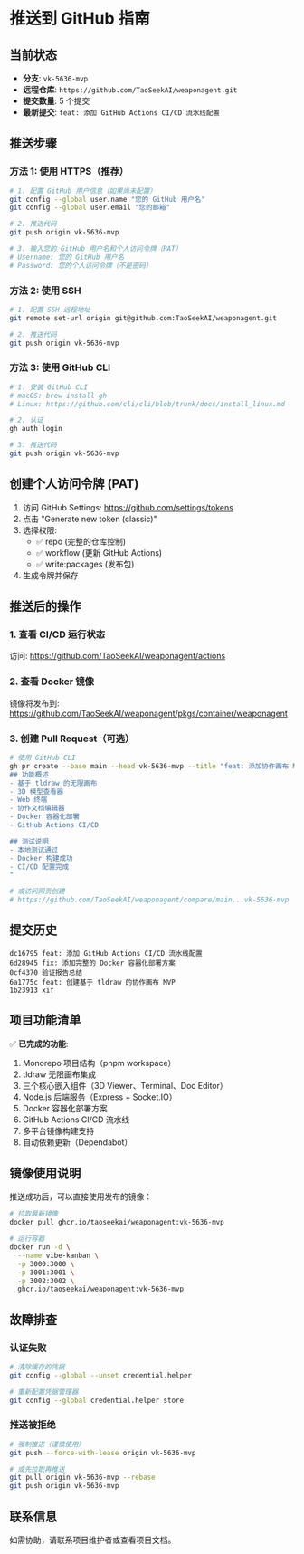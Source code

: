 # 推送到 GitHub 指南

## 当前状态

- **分支**: `vk-5636-mvp`
- **远程仓库**: `https://github.com/TaoSeekAI/weaponagent.git`
- **提交数量**: 5 个提交
- **最新提交**: `feat: 添加 GitHub Actions CI/CD 流水线配置`

## 推送步骤

### 方法 1: 使用 HTTPS（推荐）

```bash
# 1. 配置 GitHub 用户信息（如果尚未配置）
git config --global user.name "您的 GitHub 用户名"
git config --global user.email "您的邮箱"

# 2. 推送代码
git push origin vk-5636-mvp

# 3. 输入您的 GitHub 用户名和个人访问令牌（PAT）
# Username: 您的 GitHub 用户名
# Password: 您的个人访问令牌（不是密码）
```

### 方法 2: 使用 SSH

```bash
# 1. 配置 SSH 远程地址
git remote set-url origin git@github.com:TaoSeekAI/weaponagent.git

# 2. 推送代码
git push origin vk-5636-mvp
```

### 方法 3: 使用 GitHub CLI

```bash
# 1. 安装 GitHub CLI
# macOS: brew install gh
# Linux: https://github.com/cli/cli/blob/trunk/docs/install_linux.md

# 2. 认证
gh auth login

# 3. 推送代码
git push origin vk-5636-mvp
```

## 创建个人访问令牌 (PAT)

1. 访问 GitHub Settings: https://github.com/settings/tokens
2. 点击 "Generate new token (classic)"
3. 选择权限:
   - ✅ repo (完整的仓库控制)
   - ✅ workflow (更新 GitHub Actions)
   - ✅ write:packages (发布包)
4. 生成令牌并保存

## 推送后的操作

### 1. 查看 CI/CD 运行状态

访问: https://github.com/TaoSeekAI/weaponagent/actions

### 2. 查看 Docker 镜像

镜像将发布到: https://github.com/TaoSeekAI/weaponagent/pkgs/container/weaponagent

### 3. 创建 Pull Request（可选）

```bash
# 使用 GitHub CLI
gh pr create --base main --head vk-5636-mvp --title "feat: 添加协作画布 MVP" --body "
## 功能概述
- 基于 tldraw 的无限画布
- 3D 模型查看器
- Web 终端
- 协作文档编辑器
- Docker 容器化部署
- GitHub Actions CI/CD

## 测试说明
- 本地测试通过
- Docker 构建成功
- CI/CD 配置完成
"

# 或访问网页创建
# https://github.com/TaoSeekAI/weaponagent/compare/main...vk-5636-mvp
```

## 提交历史

```
dc16795 feat: 添加 GitHub Actions CI/CD 流水线配置
6d28945 fix: 添加完整的 Docker 容器化部署方案
0cf4370 验证报告总结
6a1775c feat: 创建基于 tldraw 的协作画布 MVP
1b23913 xif
```

## 项目功能清单

✅ **已完成的功能**:
1. Monorepo 项目结构（pnpm workspace）
2. tldraw 无限画布集成
3. 三个核心嵌入组件（3D Viewer、Terminal、Doc Editor）
4. Node.js 后端服务（Express + Socket.IO）
5. Docker 容器化部署方案
6. GitHub Actions CI/CD 流水线
7. 多平台镜像构建支持
8. 自动依赖更新（Dependabot）

## 镜像使用说明

推送成功后，可以直接使用发布的镜像：

```bash
# 拉取最新镜像
docker pull ghcr.io/taoseekai/weaponagent:vk-5636-mvp

# 运行容器
docker run -d \
  --name vibe-kanban \
  -p 3000:3000 \
  -p 3001:3001 \
  -p 3002:3002 \
  ghcr.io/taoseekai/weaponagent:vk-5636-mvp
```

## 故障排查

### 认证失败

```bash
# 清除缓存的凭据
git config --global --unset credential.helper

# 重新配置凭据管理器
git config --global credential.helper store
```

### 推送被拒绝

```bash
# 强制推送（谨慎使用）
git push --force-with-lease origin vk-5636-mvp

# 或先拉取再推送
git pull origin vk-5636-mvp --rebase
git push origin vk-5636-mvp
```

## 联系信息

如需协助，请联系项目维护者或查看项目文档。